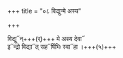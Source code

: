 +++
title = "०८ विद्युन्मे अस्य"

+++

विद्यु᳓न्+++(र्)+++ मे अस्य देवा᳓  
इ᳓न्द्रो विद्या᳓त् सह᳓र्षिभिः स्वा᳓हा ।+++(५)+++  
